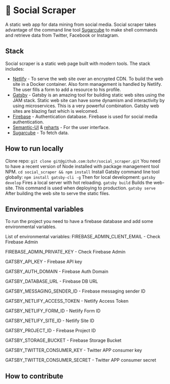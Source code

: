 # 🐣 Social Scraper

A static web app for data mining from social media. Social scraper takes advantage of the command line tool [Sugarcube](https://gitlab.com/sugarcube) to make shell commands and retrieve data from Twitter, Facebook or Instagram. 

## Stack
Social scraper is a static web page built with modern tools. The stack includes:

- [Netlify](http://netlify.com) - To serve the web site over an encrypted CDN. To build the web site in a Docker container. Also form management is handled by Netlify. The user fills a form to add a resource to his profile. 
- [Gatsby](http://gatsbyjs.org) - Gatsby is an amazing tool for building static web sites using the JAM stack. Static web site can have some dynamism and interactivity by using microservices. This is a very powerful combination. Gatsby web sites are blazing fast which is welcomed. 
- [Firebase](http://firebase.google.com/) - Authentication database. Firebase is used for social media authentication.
- [Semantic-UI](https://react.semantic-ui.com/) & [reharts](http://recharts.org/) - For the user interface. 
- [Sugarcube](https://gitlab.com/sugarcube) - To fetch data.

## How to run locally
Clone repo:
`git clone git@github.com:bzhr/social_scraper.git`
You need to have a recent version of Node installed with package management tool NPM.
`cd social_scraper && npm install`
Install Gatsby command line tool globally:
`npm install gatsby-cli -g`
Then for local development:
`gatsby develop` Fires a local server with hot reloading. 
`gatsby build` Builds the web-site. This command is used when deploying to production.
`gatsby serve` After building the web site to serve the static files. 

## Environmental variables
To run the project you need to have a firebase database and add some environmental variables. 

List of environmental variables:
FIREBASE_ADMIN_CLIENT_EMAIL - Check Firebase Admin

FIREBASE_ADMIN_PRIVATE_KEY - Check Firebase Admin

GATSBY_API_KEY - Firebase API key

GATSBY_AUTH_DOMAIN - Firebase Auth Domain

GATSBY_DATABASE_URL - Firebase DB URL

GATSBY_MESSAGING_SENDER_ID - Firebase messaging sender ID

GATSBY_NETLIFY_ACCESS_TOKEN - Netlify Access Token

GATSBY_NETLIFY_FORM_ID - Netlify Form ID

GATSBY_NETLIFY_SITE_ID - Netlify Site ID

GATSBY_PROJECT_ID - Firebase Project ID

GATSBY_STORAGE_BUCKET - Firebase Storage Bucket

GATSBY_TWITTER_CONSUMER_KEY - Twitter APP consumer key

GATSBY_TWITTER_CONSUMER_SECRET - Twitter APP consumer secret

## How to contribute